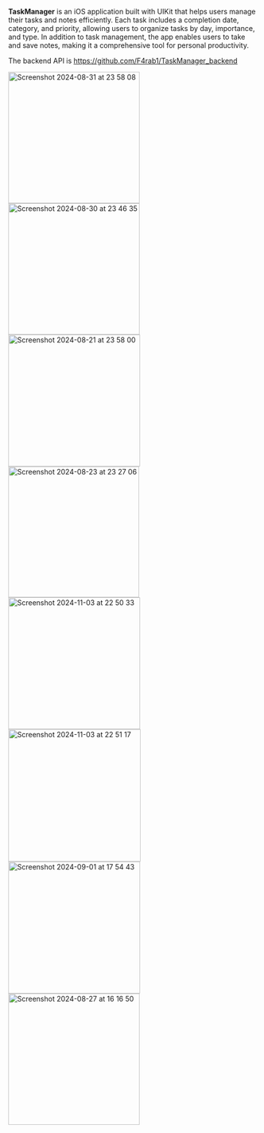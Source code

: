 **TaskManager** is an iOS application built with UIKit that helps users manage their tasks and notes efficiently. Each task includes a completion date, category, and priority, allowing users to organize tasks by day, importance, and type. In addition to task management, the app enables users to take and save notes, making it a comprehensive tool for personal productivity.

The backend API is https://github.com/F4rab1/TaskManager_backend

<img width="264" alt="Screenshot 2024-08-31 at 23 58 08" src="https://github.com/user-attachments/assets/95f360f3-2746-49de-a350-80ff7d585783">
<img width="264" alt="Screenshot 2024-08-30 at 23 46 35" src="https://github.com/user-attachments/assets/ac32a35b-417e-4929-9532-971ab0abec46">
<img width="265" alt="Screenshot 2024-08-21 at 23 58 00" src="https://github.com/user-attachments/assets/64553354-f3e7-4e14-ba22-fca37f1d3e70">
<img width="263" alt="Screenshot 2024-08-23 at 23 27 06" src="https://github.com/user-attachments/assets/bdad98f9-32e1-457e-92ca-88471d8528e1">
<img width="265" alt="Screenshot 2024-11-03 at 22 50 33" src="https://github.com/user-attachments/assets/462f2442-7488-4287-8d67-72108394432b">
<img width="266" alt="Screenshot 2024-11-03 at 22 51 17" src="https://github.com/user-attachments/assets/b5a7690a-f088-4ade-8bc3-99383f93d1c5">
<img width="265" alt="Screenshot 2024-09-01 at 17 54 43" src="https://github.com/user-attachments/assets/078c945d-654c-4913-91ba-f5152590e0d2">
<img width="264" alt="Screenshot 2024-08-27 at 16 16 50" src="https://github.com/user-attachments/assets/1ea5b6ed-9d9d-450a-9d43-2ad1636f6bab">
